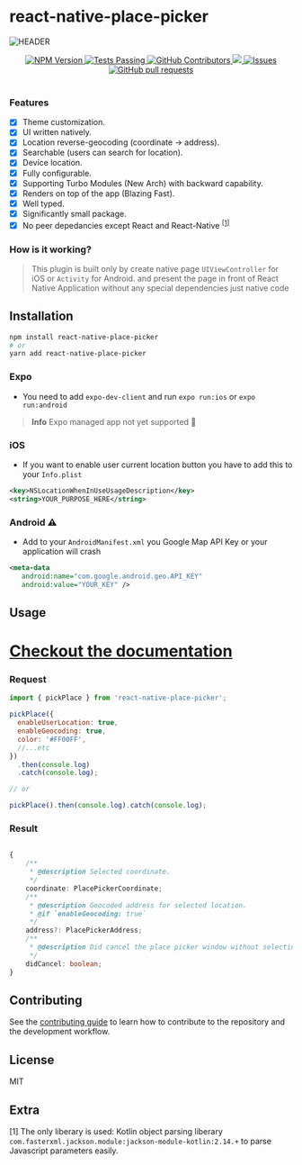 # react-native-place-picker

![HEADER](HEADER.png)

  <p align="center">
      <a href="https://badge.fury.io/js/react-native-place-picker">
      <img alt="NPM Version" src="https://badge.fury.io/js/react-native-place-picker.svg" />
    </a>
    <a href="https://github.com/b0iq/react-native-place-picker/actions">
      <img alt="Tests Passing" src="https://github.com/anuraghazra/github-readme-stats/workflows/Test/badge.svg" />
    </a>
    <a href="https://github.com/anuraghazra/github-readme-stats/graphs/contributors">
      <img alt="GitHub Contributors" src="https://img.shields.io/github/contributors/b0iq/react-native-place-picker" />
    </a>
    <a href="https://codecov.io/gh/b0iq/react-native-place-picker">
      <img src="https://codecov.io/gh/b0iq/react-native-place-picker/branch/master/graph/badge.svg" />
    </a>
    <a href="https://github.com/b0iq/react-native-place-picker/issues">
      <img alt="Issues" src="https://img.shields.io/github/issues/b0iq/react-native-place-picker?color=0088ff" />
    </a>
    <a href="https://github.com/b0iq/react-native-place-picker/pulls">
      <img alt="GitHub pull requests" src="https://img.shields.io/github/issues-pr/b0iq/react-native-place-picker?color=0088ff" />
    </a>
    <br />
    <br />
  </p>

### Features

- [x] Theme customization.
- [x] UI written natively.
- [x] Location reverse-geocoding (coordinate -> address).
- [x] Searchable (users can search for location).
- [x] Device location.
- [x] Fully configurable. 
- [x] Supporting Turbo Modules (New Arch) with backward capability.
- [x] Renders on top of the app (Blazing Fast).
- [x] Well typed.
- [x] Significantly small package.
- [x] No peer depedancies except React and React-Native <sup>[[1]](#extra) </sup> 

### How is it working?

> This plugin is built only by create native page `UIViewController` for iOS or `Activity` for Android. and present the page in front of React Native Application without any special dependencies just native code

## Installation

```sh
npm install react-native-place-picker
# or
yarn add react-native-place-picker
```

### Expo

- You need to add `expo-dev-client` and run `expo run:ios` or `expo run:android`

> **Info** Expo managed app not yet supported 🚧

### iOS

- If you want to enable user current location button you have to add this to your `Info.plist`

```xml
<key>NSLocationWhenInUseUsageDescription</key>
<string>YOUR_PURPOSE_HERE</string>
```

### Android ⚠️

- Add to your `AndroidManifest.xml` you Google Map API Key or your application will crash

```xml
<meta-data
   android:name="com.google.android.geo.API_KEY"
   android:value="YOUR_KEY" />
```

## Usage
# [Checkout the documentation](https://b0iq.github.io/react-native-place-picker)
### Request

```js
import { pickPlace } from 'react-native-place-picker';

pickPlace({
  enableUserLocation: true,
  enableGeocoding: true,
  color: '#FF00FF',
  //...etc
})
  .then(console.log)
  .catch(console.log);

// or

pickPlace().then(console.log).catch(console.log);
```

### Result

```ts

{
    /**
     * @description Selected coordinate.
     */
    coordinate: PlacePickerCoordinate;
    /**
     * @description Geocoded address for selected location.
     * @if `enableGeocoding: true`
     */
    address?: PlacePickerAddress;
    /**
     * @description Did cancel the place picker window without selecting.
     */
    didCancel: boolean;
}

```

## Contributing

See the [contributing guide](CONTRIBUTING.md) to learn how to contribute to the repository and the development workflow.

## License

MIT

## Extra
[1] The only liberary is used: Kotlin object parsing liberary `com.fasterxml.jackson.module:jackson-module-kotlin:2.14.+` to parse Javascript parameters easily.
